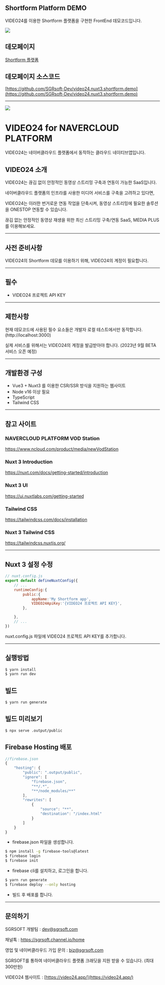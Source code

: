 ## Shortform Platform DEMO

VIDEO24를 이용한 Shortform 플랫폼을 구현한 FrontEnd 데모코드입니다.




![](https://nnbkegvqsbcu5297614.cdn.ntruss.com/profile/202310/f4bc8f7e3e618cf1f869ec56cc3f917c.png)



## 데모페이지
[Shortform 플랫폼](https://mediaplus-shortform-nuxt3-demo.web.app/)


## 데모페이지 소스코드
[https://github.com/SGRsoft-Dev/video24.nuxt3.shortform.demo](https://github.com/SGRsoft-Dev/video24.nuxt3.shortform.demo)


*** 

![](https://nnbkegvqsbcu5297614.cdn.ntruss.com/profile/202310/4f8b9055fd11fe2a1595586c52a7ec29.png)

# VIDEO24 for NAVERCLOUD PLATFORM
VIDEO24는 네이버클라우드 플랫폼에서 동작하는 클라우드 네이티브앱입니다.

## VIDEO24 소개
VIDEO24는 끊김 없이 안정적인 동영상 스트리밍 구축과 연동이 가능한 SaaS입니다.

네이버클라우드 플랫폼의 인프라를 사용한 미디어 서비스를 구축을 고려하고 있다면,

VIDEO24는 이러한 번거로운 연동 작업을 단축시켜, 동영상 스트리밍에 필요한 솔루션을 ONESTOP 연동할 수 있습니다.

끊김 없는 안정적인 동영상 재생을 위한 최신 스트리밍 구축/연동 SaaS, MEDIA PLUS를 이용해보세요.


***




## 사전 준비사항
VIDEO24의 Shortform 데모를 이용하기 위해, VIDEO24의 계정이 필요합니다.

***

## 필수
- VIDEO24 프로젝트 API KEY

***

## 제한사항

현재 데모코드에 사용된 필수 요소들은 개발자 로컬 테스트에서만 동작합니다. (http://localhost:3000)

실제 서비스를 위해서는 VIDEO24의 계정을 발급받아야 합니다. (2023년 9월 BETA 서비스 오픈 예정)

***


## 개발환경 구성

- Vue3 + Nuxt3  를 이용한 CSR/SSR 방식을 지원하는 웹사이트
- Node v16 이상 필요
- TypeScript
- Tailwind CSS

***

## 참고 사이트
### NAVERCLOUD PLATFORM VOD Station

https://www.ncloud.com/product/media/newVodStation

### Nuxt 3 Introduction

https://nuxt.com/docs/getting-started/introduction

### Nuxt 3 UI

https://ui.nuxtlabs.com/getting-started

### Tailwind CSS
https://tailwindcss.com/docs/installation

### Nuxt 3 Tailwind CSS
https://tailwindcss.nuxtjs.org/

***


## Nuxt 3 설정 수정

```javascript
// nuxt.config.js
export default defineNuxtConfig({
    // ...
    runtimeConfig:{
        public:{
            appName:'My Shortform app',
            VIDEO24ApiKey:'{VIDEO24 프로젝트 API KEY}',
        },

    },
    // ...
})
```
nuxt.config.js 파일에 VIDEO24 프로젝트 API KEY를 추가합니다.

***

## 실행방법

```bash
$ yarn install
$ yarn run dev
```


## 빌드

```bash
$ yarn run generate
```

## 빌드 미리보기

```bash
$ npx serve .output/public
```

## Firebase Hosting 배포

```javascript
//firebase.json
{
    "hosting": {
        "public": ".output/public",
        "ignore": [
            "firebase.json",
            "**/.*",
            "**/node_modules/**"
        ],
        "rewrites": [
            {
                "source": "**",
                "destination": "/index.html"
            }
        ]
    }
}


```
- firebase.json 파일을 생성합니다.

```bash
$ npm install -g firebase-tools@latest
$ firebase login
$ firebase init 

```
- firebase cli를 설치하고, 로그인을 합니다.

```bash
$ yarn run generate
$ firebase deploy --only hosting
```
- 빌드 후 배포를 합니다.




***


## 문의하기


SGRSOFT 개발팀  : dev@sgrsoft.com

채널톡 : https://sgrsoft.channel.io/home

영업 및 네이버클라우드 가입 문의 : biz@sgrsoft.com

SGRSOFT를 통하여 네이버클라우드 플랫폼 크래딧을 지원 받을 수 있습니다. (최대 300만원)


VIDEO24 웹사이트 :
[https://video24.app/](https://video24.app/)
